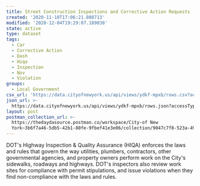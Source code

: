 ```yaml
---
title: Street Construction Inspections and Corrective Action Requests
created: '2020-11-10T17:06:21.808713'
modified: '2020-12-04T19:29:07.189038'
state: active
type: dataset
tags:
  - Car
  - Corrective Action
  - Dash
  - Hiqa
  - Inspection
  - Nov
  - Violation
groups:
  - Local Government
csv_url: 'https://data.cityofnewyork.us/api/views/ydkf-mpxb/rows.csv?accessType=DOWNLOAD'
json_url: >-
  https://data.cityofnewyork.us/api/views/ydkf-mpxb/rows.json?accessType=DOWNLOAD
layout: post
postman_collection_url: >-
  https://thedaydasource.postman.co/workspace/City-of New
  York~3b6f7a46-5db5-42b1-80fe-9fbef41e3e06/collection/9047c7f8-523a-490b-9a8b-8103822dd166
---
```

DOT's Highway Inspection & Quality Assurance (HIQA) enforces the laws and rules that govern the way utilities, plumbers, contractors, other governmental agencies, and property owners perform work on the City's sidewalks, roadways and highways. DOT's inspectors also review work sites for compliance with permit stipulations, and issue violations when they find non-compliance with the laws and rules.
